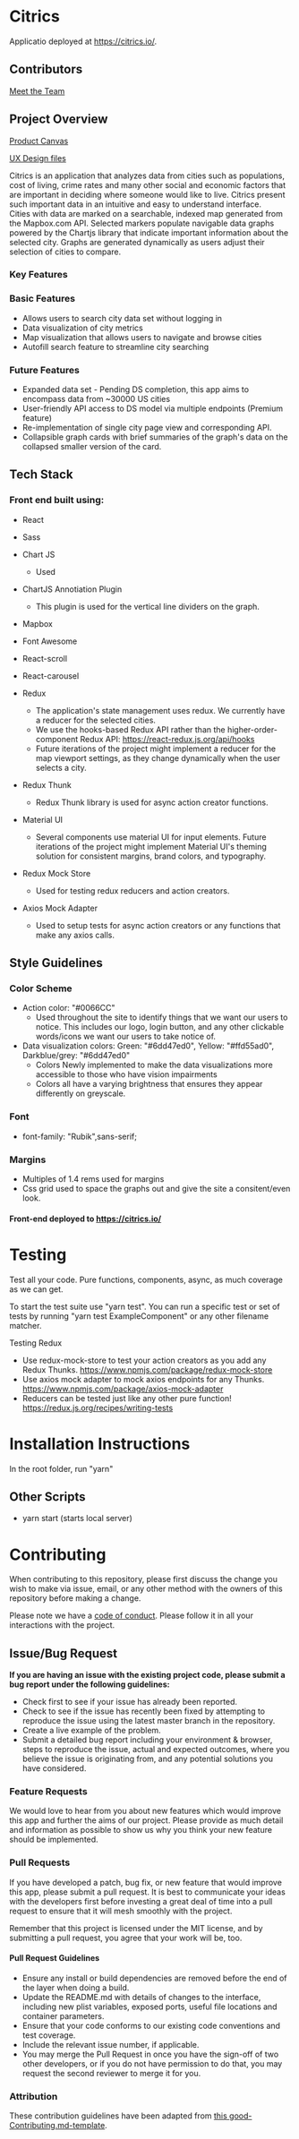 # Citrics

Applicatio deployed at https://citrics.io/.

## Contributors

[Meet the Team](https://citrics.io/meet-the-team)

## Project Overview

[Product Canvas](https://www.notion.so/City-Data-Comparison-bc94a2f56b05482e9c42a12748a0ed0a)

[UX Design files](https://www.figma.com/file/nPnVfqPCoitykxcuf8obvH/City-Data-Comparison%3A-Analysis%2C-Dariush-%26-Eddy)

Citrics is an application that analyzes data from cities such as populations, cost of living, crime rates and many other social and economic factors that are important in deciding where someone would like to live. Citrics present such important data in an intuitive and easy to understand interface.
<br>
Cities with data are marked on a searchable, indexed map generated from the Mapbox.com API. Selected markers populate navigable data graphs powered by the Chartjs library that indicate important information about the selected city. Graphs are generated dynamically as users adjust their selection of cities to compare.

### Key Features

### Basic Features

- Allows users to search city data set without logging in
- Data visualization of city metrics
- Map visualization that allows users to navigate and browse cities
- Autofill search feature to streamline city searching

### Future Features

- Expanded data set - Pending DS completion, this app aims to encompass data from ~30000 US cities
- User-friendly API access to DS model via multiple endpoints (Premium feature)
- Re-implementation of single city page view and corresponding API.
- Collapsible graph cards with brief summaries of the graph's data on the collapsed smaller version of the card.

## Tech Stack

### Front end built using:

- React
- Sass
- Chart JS
  - Used
- ChartJS Annotiation Plugin
  - This plugin is used for the vertical line dividers on the graph.
- Mapbox
- Font Awesome
- React-scroll
- React-carousel
- Redux
  - The application's state management uses redux. We currently have a reducer for the selected cities.
  - We use the hooks-based Redux API rather than the higher-order-component Redux API: https://react-redux.js.org/api/hooks
  - Future iterations of the project might implement a reducer for the map viewport settings, as they change dynamically when the user selects a city.
- Redux Thunk
  - Redux Thunk library is used for async action creator functions.
- Material UI

  - Several components use material UI for input elements. Future iterations of the project might implement Material UI's theming solution for consistent margins, brand colors, and typography.

- Redux Mock Store
  - Used for testing redux reducers and action creators.
- Axios Mock Adapter
  - Used to setup tests for async action creators or any functions that make any axios calls.

## Style Guidelines

### Color Scheme

- Action color: "#0066CC"
  - Used throughout the site to identify things that we want our users to notice.  This includes our logo, login button, and any other clickable words/icons we want our users to take notice of.  
- Data visualization colors: Green: "#6dd47ed0", Yellow: "#ffd55ad0", Darkblue/grey: "#6dd47ed0"
  - Colors Newly implemented to make the data visualizations more accessible to those who have vision impairments
  - Colors all have a varying brightness that ensures they appear differently on greyscale.

### Font
- font-family: "Rubik",sans-serif;

### Margins
- Multiples of 1.4 rems used for margins
- Css grid used to space the graphs out and give the site a consitent/even look.

#### Front-end deployed to https://citrics.io/

<!-- # 3️⃣ Environment Variables

In order for the app to function correctly, the user must set up their own environment variables. There should be a .env file containing the following:

🚫These are just examples, replace them with the specifics for your app

    *  REACT_APP_apiKey - this is your Google API key, which can be generated in the Google Cloud Console
    *  REACT_APP_authDomain - when you set up your Firebase project, this information will be in the dashboard
    *  REACT_APP_databaseURL - in the Firebase dashboard
    *  REACT_APP_projectID - in the Firebase dashboard
    *  REACT_APP_storageBucket - in the Firebase dashboard
    *  REACT_APP_messagingSenderId - in the Firebase dashboard
    *  REACT_APP_stripe_API - this is your public Stripe API key, generated in the Stripe dashboard
    *  REACT_APP_backendURL - optional for your local development server
    *  REACT_APP_clientid - this is the Stripe_connect clientID, generated in Stripe_connect settings
    *  REACT_APP_stripe_plan - this is the ID for a second Stripe subscription plan, generated under Stripe products -->

<!-- # 5️⃣ Content Licenses

🚫For all content - images, icons, etc, use this table to document permission of use. Remove the two placeholders and add you content to this table

| Image Filename | Source / Creator | License                                                                      |
| -------------- | ---------------- | ---------------------------------------------------------------------------- |
| doodles.png    | Nicole Bennett   | [Creative Commons](https://www.toptal.com/designers/subtlepatterns/doodles/) |
| rings.svg      | Sam Herbert      | [MIT](https://github.com/SamHerbert/SVG-Loaders)                             | -->

# Testing

Test all your code. Pure functions, components, async, as much coverage as we can get.

To start the test suite use "yarn test".
You can run a specific test or set of tests by running "yarn test ExampleComponent" or any other filename matcher.

Testing Redux

- Use redux-mock-store to test your action creators as you add any Redux Thunks.
  https://www.npmjs.com/package/redux-mock-store
- Use axios mock adapter to mock axios endpoints for any Thunks.
  https://www.npmjs.com/package/axios-mock-adapter
- Reducers can be tested just like any other pure function!
  https://redux.js.org/recipes/writing-tests

# Installation Instructions

In the root folder, run "yarn"

## Other Scripts

- yarn start (starts local server)

# Contributing

When contributing to this repository, please first discuss the change you wish to make via issue, email, or any other method with the owners of this repository before making a change.

Please note we have a [code of conduct](./CODE_OF_CONDUCT.md). Please follow it in all your interactions with the project.

## Issue/Bug Request

**If you are having an issue with the existing project code, please submit a bug report under the following guidelines:**

- Check first to see if your issue has already been reported.
- Check to see if the issue has recently been fixed by attempting to reproduce the issue using the latest master branch in the repository.
- Create a live example of the problem.
- Submit a detailed bug report including your environment & browser, steps to reproduce the issue, actual and expected outcomes, where you believe the issue is originating from, and any potential solutions you have considered.

### Feature Requests

We would love to hear from you about new features which would improve this app and further the aims of our project. Please provide as much detail and information as possible to show us why you think your new feature should be implemented.

### Pull Requests

If you have developed a patch, bug fix, or new feature that would improve this app, please submit a pull request. It is best to communicate your ideas with the developers first before investing a great deal of time into a pull request to ensure that it will mesh smoothly with the project.

Remember that this project is licensed under the MIT license, and by submitting a pull request, you agree that your work will be, too.

#### Pull Request Guidelines

- Ensure any install or build dependencies are removed before the end of the layer when doing a build.
- Update the README.md with details of changes to the interface, including new plist variables, exposed ports, useful file locations and container parameters.
- Ensure that your code conforms to our existing code conventions and test coverage.
- Include the relevant issue number, if applicable.
- You may merge the Pull Request in once you have the sign-off of two other developers, or if you do not have permission to do that, you may request the second reviewer to merge it for you.

### Attribution

These contribution guidelines have been adapted from [this good-Contributing.md-template](https://gist.github.com/PurpleBooth/b24679402957c63ec426).

<!-- 
## Documentation
